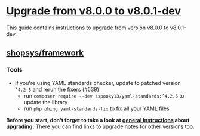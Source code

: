 # [Upgrade from v8.0.0 to v8.0.1-dev](https://github.com/shopsys/shopsys/compare/v8.0.0...8.0)

This guide contains instructions to upgrade from version v8.0.0 to v8.0.1-dev.


## [shopsys/framework]

### Tools
- if you're using YAML standards checker, update to patched version `^4.2.5` and rerun the fixers ([#539](https://github.com/shopsys/shopsys/pull/539))
    - run `composer require --dev sspooky13/yaml-standards:^4.2.5` to update the library
    - run `php phing yaml-standards-fix` to fix all your YAML files

**Before you start, don't forget to take a look at [general instructions](/UPGRADE.md) about upgrading.**
There you can find links to upgrade notes for other versions too.

[shopsys/framework]: https://github.com/shopsys/framework
